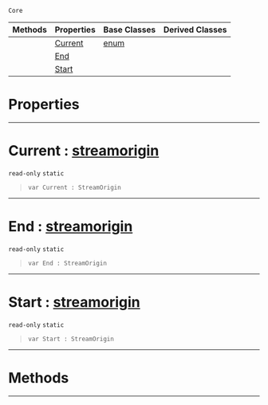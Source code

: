  `Core`

|Methods|Properties|Base Classes|Derived Classes|
|---|---|---|---|
| |[ Current](streamorigin.md#current-zilch-engine-docu)|[enum](enum.md)| |
| |[ End](streamorigin.md#end-zilch-engine-document)| | |
| |[ Start](streamorigin.md#start-zilch-engine-docume)| | |


 #  Properties


---  
 #  Current : [streamorigin](streamorigin.md)

 `read-only` `static`

> 
> ```TS:Nada
> var Current : StreamOrigin


---  
 #  End : [streamorigin](streamorigin.md)

 `read-only` `static`

> 
> ```TS:Nada
> var End : StreamOrigin


---  
 #  Start : [streamorigin](streamorigin.md)

 `read-only` `static`

> 
> ```TS:Nada
> var Start : StreamOrigin


---  
 #  Methods


---  
 

 